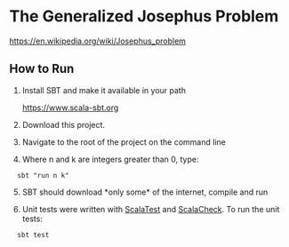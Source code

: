 # The Generalized Josephus Problem

https://en.wikipedia.org/wiki/Josephus_problem

##  How to Run

1. Install SBT and make it available in your path 
   
   https://www.scala-sbt.org

2. Download this project.
 
3. Navigate to the root of the project on the command line
   
4. Where n and k are integers greater than 0, type:
```   
  sbt "run n k"
```
5. SBT should download \*only some\* of the internet, compile and run

6. Unit tests were written with [ScalaTest](http://www.scalatest.org/) and [ScalaCheck](https://scalacheck.org/). To run the unit tests:

```
  sbt test
```
       
       

